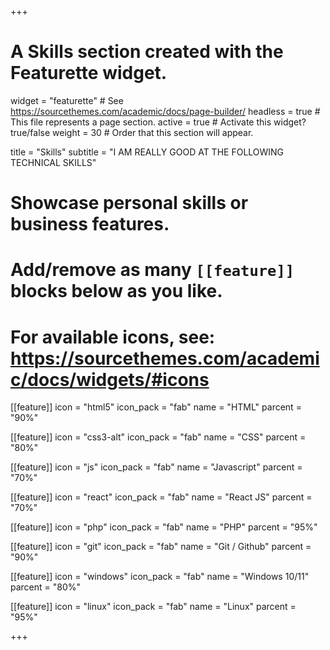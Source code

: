 +++
# A Skills section created with the Featurette widget.
widget = "featurette"  # See https://sourcethemes.com/academic/docs/page-builder/
headless = true  # This file represents a page section.
active = true  # Activate this widget? true/false
weight = 30  # Order that this section will appear.

title = "Skills"
subtitle = "I AM REALLY GOOD AT THE FOLLOWING TECHNICAL SKILLS"

# Showcase personal skills or business features.
# 
# Add/remove as many `[[feature]]` blocks below as you like.
# 
# For available icons, see: https://sourcethemes.com/academic/docs/widgets/#icons

[[feature]]
  icon = "html5"
  icon_pack = "fab"
  name = "HTML"
  parcent = "90%"
  
[[feature]]
  icon = "css3-alt"
  icon_pack = "fab"
  name = "CSS"
  parcent = "80%" 

[[feature]]
  icon = "js"
  icon_pack = "fab"
  name = "Javascript"
  parcent = "70%"
 
[[feature]]
  icon = "react"
  icon_pack = "fab"
  name = "React JS"
  parcent = "70%"
  
[[feature]]
  icon = "php"
  icon_pack = "fab"
  name = "PHP"
  parcent = "95%"

[[feature]]
  icon = "git"
  icon_pack = "fab"
  name = "Git / Github"
  parcent = "90%"
  
[[feature]]
  icon = "windows"
  icon_pack = "fab"
  name = "Windows 10/11"
  parcent = "80%"  
  
 
[[feature]]
  icon = "linux"
  icon_pack = "fab"
  name = "Linux"
  parcent = "95%"

+++
